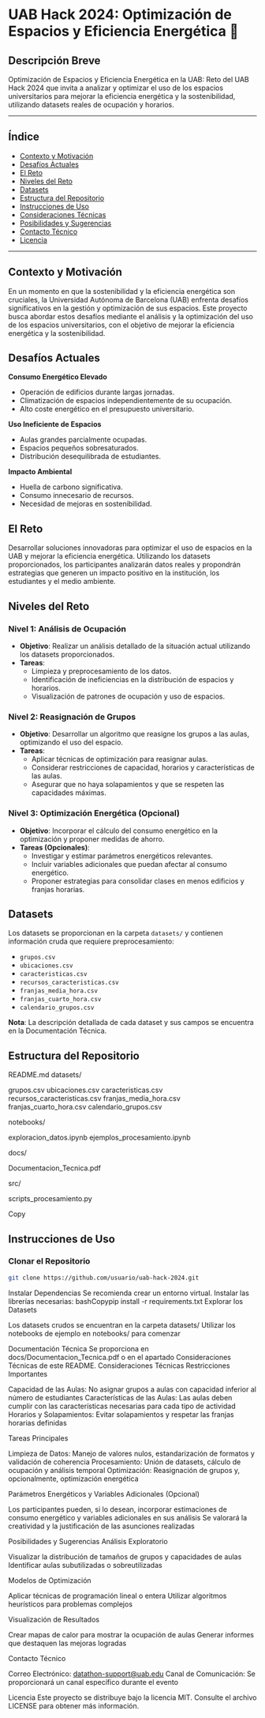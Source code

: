 # UAB Hack 2024: Optimización de Espacios y Eficiencia Energética 🏫

## Descripción Breve
Optimización de Espacios y Eficiencia Energética en la UAB: Reto del UAB Hack 2024 que invita a analizar y optimizar el uso de los espacios universitarios para mejorar la eficiencia energética y la sostenibilidad, utilizando datasets reales de ocupación y horarios.

---

## Índice
- [Contexto y Motivación](#contexto-y-motivación)
- [Desafíos Actuales](#desafíos-actuales)
- [El Reto](#el-reto)
- [Niveles del Reto](#niveles-del-reto)
- [Datasets](#datasets)
- [Estructura del Repositorio](#estructura-del-repositorio)
- [Instrucciones de Uso](#instrucciones-de-uso)
- [Consideraciones Técnicas](#consideraciones-técnicas)
- [Posibilidades y Sugerencias](#posibilidades-y-sugerencias)
- [Contacto Técnico](#contacto-técnico)
- [Licencia](#licencia)

---

## Contexto y Motivación
En un momento en que la sostenibilidad y la eficiencia energética son cruciales, la Universidad Autónoma de Barcelona (UAB) enfrenta desafíos significativos en la gestión y optimización de sus espacios. Este proyecto busca abordar estos desafíos mediante el análisis y la optimización del uso de los espacios universitarios, con el objetivo de mejorar la eficiencia energética y la sostenibilidad.

## Desafíos Actuales
**Consumo Energético Elevado**  
- Operación de edificios durante largas jornadas.
- Climatización de espacios independientemente de su ocupación.
- Alto coste energético en el presupuesto universitario.

**Uso Ineficiente de Espacios**  
- Aulas grandes parcialmente ocupadas.
- Espacios pequeños sobresaturados.
- Distribución desequilibrada de estudiantes.

**Impacto Ambiental**  
- Huella de carbono significativa.
- Consumo innecesario de recursos.
- Necesidad de mejoras en sostenibilidad.

## El Reto
Desarrollar soluciones innovadoras para optimizar el uso de espacios en la UAB y mejorar la eficiencia energética. Utilizando los datasets proporcionados, los participantes analizarán datos reales y propondrán estrategias que generen un impacto positivo en la institución, los estudiantes y el medio ambiente.

## Niveles del Reto

### Nivel 1: Análisis de Ocupación
- **Objetivo**: Realizar un análisis detallado de la situación actual utilizando los datasets proporcionados.
- **Tareas**:
  - Limpieza y preprocesamiento de los datos.
  - Identificación de ineficiencias en la distribución de espacios y horarios.
  - Visualización de patrones de ocupación y uso de espacios.

### Nivel 2: Reasignación de Grupos
- **Objetivo**: Desarrollar un algoritmo que reasigne los grupos a las aulas, optimizando el uso del espacio.
- **Tareas**:
  - Aplicar técnicas de optimización para reasignar aulas.
  - Considerar restricciones de capacidad, horarios y características de las aulas.
  - Asegurar que no haya solapamientos y que se respeten las capacidades máximas.

### Nivel 3: Optimización Energética (Opcional)
- **Objetivo**: Incorporar el cálculo del consumo energético en la optimización y proponer medidas de ahorro.
- **Tareas (Opcionales)**:
  - Investigar y estimar parámetros energéticos relevantes.
  - Incluir variables adicionales que puedan afectar al consumo energético.
  - Proponer estrategias para consolidar clases en menos edificios y franjas horarias.

## Datasets
Los datasets se proporcionan en la carpeta `datasets/` y contienen información cruda que requiere preprocesamiento:
- `grupos.csv`
- `ubicaciones.csv`
- `caracteristicas.csv`
- `recursos_caracteristicas.csv`
- `franjas_media_hora.csv`
- `franjas_cuarto_hora.csv`
- `calendario_grupos.csv`

**Nota**: La descripción detallada de cada dataset y sus campos se encuentra en la Documentación Técnica.

## Estructura del Repositorio

README.md
datasets/

grupos.csv
ubicaciones.csv
caracteristicas.csv
recursos_caracteristicas.csv
franjas_media_hora.csv
franjas_cuarto_hora.csv
calendario_grupos.csv


notebooks/

exploracion_datos.ipynb
ejemplos_procesamiento.ipynb


docs/

Documentacion_Tecnica.pdf


src/

scripts_procesamiento.py



Copy
## Instrucciones de Uso

### Clonar el Repositorio
```bash
git clone https://github.com/usuario/uab-hack-2024.git
```

Instalar Dependencias
Se recomienda crear un entorno virtual.
Instalar las librerías necesarias:
bashCopypip install -r requirements.txt
Explorar los Datasets

Los datasets crudos se encuentran en la carpeta datasets/
Utilizar los notebooks de ejemplo en notebooks/ para comenzar

Documentación Técnica
Se proporciona en docs/Documentacion_Tecnica.pdf o en el apartado Consideraciones Técnicas de este README.
Consideraciones Técnicas
Restricciones Importantes

Capacidad de las Aulas: No asignar grupos a aulas con capacidad inferior al número de estudiantes
Características de las Aulas: Las aulas deben cumplir con las características necesarias para cada tipo de actividad
Horarios y Solapamientos: Evitar solapamientos y respetar las franjas horarias definidas

Tareas Principales

Limpieza de Datos: Manejo de valores nulos, estandarización de formatos y validación de coherencia
Procesamiento: Unión de datasets, cálculo de ocupación y análisis temporal
Optimización: Reasignación de grupos y, opcionalmente, optimización energética

Parámetros Energéticos y Variables Adicionales (Opcional)

Los participantes pueden, si lo desean, incorporar estimaciones de consumo energético y variables adicionales en sus análisis
Se valorará la creatividad y la justificación de las asunciones realizadas

Posibilidades y Sugerencias
Análisis Exploratorio

Visualizar la distribución de tamaños de grupos y capacidades de aulas
Identificar aulas subutilizadas o sobreutilizadas

Modelos de Optimización

Aplicar técnicas de programación lineal o entera
Utilizar algoritmos heurísticos para problemas complejos

Visualización de Resultados

Crear mapas de calor para mostrar la ocupación de aulas
Generar informes que destaquen las mejoras logradas

Contacto Técnico

Correo Electrónico: datathon-support@uab.edu
Canal de Comunicación: Se proporcionará un canal específico durante el evento

Licencia
Este proyecto se distribuye bajo la licencia MIT. Consulte el archivo LICENSE para obtener más información.
